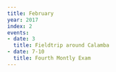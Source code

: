 ```yaml
---
title: February
year: 2017
index: 2
events:
- date: 3
  title: Fieldtrip around Calamba
- date: 7-10
  title: Fourth Montly Exam
---
```


